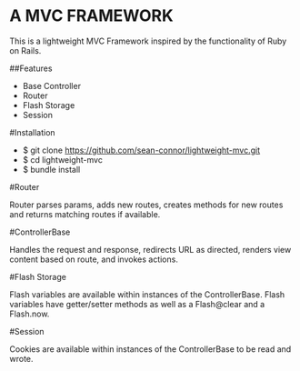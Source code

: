 # A MVC FRAMEWORK

This is a lightweight MVC Framework inspired by the functionality of Ruby on Rails.

##Features
- Base Controller
- Router
- Flash Storage
- Session

#Installation

- $ git clone https://github.com/sean-connor/lightweight-mvc.git
- $ cd lightweight-mvc
- $ bundle install

#Router

Router parses params, adds new routes, creates methods for new routes and returns matching routes if available.

#ControllerBase

Handles the request and response, redirects URL as directed, renders view content based on route, and invokes actions.

#Flash Storage

Flash variables are available within instances of the ControllerBase.  Flash variables have getter/setter methods as well as a Flash@clear and a Flash.now.

#Session

Cookies are available within instances of the ControllerBase to be read and wrote.

